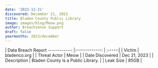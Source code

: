 ```yaml
---
date: '2023-12-21'
discovered: December 21, 2023
title: Bladen County Public Library
image: images/blog/Meow.png
author: Breachsense Support
draft: false
yearmonths: 2023/december
---
```



| Data Breach Report
------------:     |:-------------:    | :-----:|
| Victim      | bladenco.org      | 
| Threat Actor      | Meow      | 
| Date Discovered      | Dec 21, 2023      | 
| Description      | Bladen County is a Public Library.      | 
| Leak Size      | 85GB      | 

